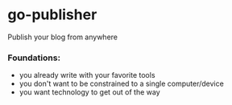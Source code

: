 # go-publisher

Publish your blog from anywhere

### Foundations:

* you already write with your favorite tools
* you don't want to be constrained to a single computer/device
* you want technology to get out of the way

